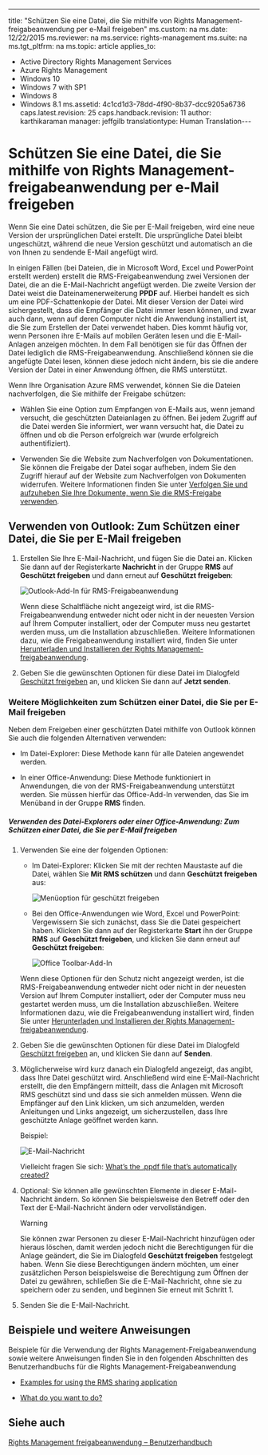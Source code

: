 ---
title: "Sch&#252;tzen Sie eine Datei, die Sie mithilfe von Rights Management-freigabeanwendung per e-Mail freigeben"
ms.custom: na
ms.date: 12/22/2015
ms.reviewer: na
ms.service: rights-management
ms.suite: na
ms.tgt_pltfrm: na
ms.topic: article
applies_to: 
  - Active Directory Rights Management Services
  - Azure Rights Management
  - Windows 10
  - Windows 7 with SP1
  - Windows 8
  - Windows 8.1
ms.assetid: 4c1cd1d3-78dd-4f90-8b37-dcc9205a6736
caps.latest.revision: 25
caps.handback.revision: 11
author: karthikaraman
manager: jeffgilb
translationtype: Human Translation---
# Sch&#252;tzen Sie eine Datei, die Sie mithilfe von Rights Management-freigabeanwendung per e-Mail freigeben
Wenn Sie eine Datei schützen, die Sie per E-Mail freigeben, wird eine neue Version der ursprünglichen Datei erstellt. Die ursprüngliche Datei bleibt ungeschützt, während die neue Version geschützt und automatisch an die von Ihnen zu sendende E-Mail angefügt wird.

In einigen Fällen (bei Dateien, die in Microsoft Word, Excel und PowerPoint erstellt werden) erstellt die RMS-Freigabeanwendung zwei Versionen der Datei, die an die E-Mail-Nachricht angefügt werden. Die zweite Version der Datei weist die Dateinamenerweiterung **PPDF** auf. Hierbei handelt es sich um eine PDF-Schattenkopie der Datei. Mit dieser Version der Datei wird sichergestellt, dass die Empfänger die Datei immer lesen können, und zwar auch dann, wenn auf deren Computer nicht die Anwendung installiert ist, die Sie zum Erstellen der Datei verwendet haben. Dies kommt häufig vor, wenn Personen ihre E-Mails auf mobilen Geräten lesen und die E-Mail-Anlagen anzeigen möchten. In dem Fall benötigen sie für das Öffnen der Datei lediglich die RMS-Freigabeanwendung. Anschließend können sie die angefügte Datei lesen, können diese jedoch nicht ändern, bis sie die andere Version der Datei in einer Anwendung öffnen, die RMS unterstützt.

Wenn Ihre Organisation Azure RMS verwendet, können Sie die Dateien nachverfolgen, die Sie mithilfe der Freigabe schützen:

-   Wählen Sie eine Option zum Empfangen von E-Mails aus, wenn jemand versucht, die geschützten Dateianlagen zu öffnen. Bei jedem Zugriff auf die Datei werden Sie informiert, wer wann versucht hat, die Datei zu öffnen und ob die Person erfolgreich war (wurde erfolgreich authentifiziert).

-   Verwenden Sie die Website zum Nachverfolgen von Dokumentationen. Sie können die Freigabe der Datei sogar aufheben, indem Sie den Zugriff hierauf auf der Website zum Nachverfolgen von Dokumenten widerrufen. Weitere Informationen finden Sie unter [Verfolgen Sie und aufzuheben Sie Ihre Dokumente, wenn Sie die RMS-Freigabe verwenden](../../ems/RMS_Client/Track-and-revoke-your-documents-when-you-use-the-RMS-sharing-application.md).

## Verwenden von Outlook: Zum Schützen einer Datei, die Sie per E-Mail freigeben

1.  Erstellen Sie Ihre E-Mail-Nachricht, und fügen Sie die Datei an. Klicken Sie dann auf der Registerkarte **Nachricht** in der Gruppe **RMS** auf **Geschützt freigeben** und dann erneut auf **Geschützt freigeben**:

    ![Outlook-Add-In für RMS-Freigabeanwendung](../../ems/RMS_Client/media/ADRMS_MSRMSApp_SP_OutlookToolbar.png "ADRMS_MSRMSApp_SP_OutlookToolbar")

    Wenn diese Schaltfläche nicht angezeigt wird, ist die RMS-Freigabeanwendung entweder nicht oder nicht in der neuesten Version auf Ihrem Computer installiert, oder der Computer muss neu gestartet werden muss, um die Installation abzuschließen. Weitere Informationen dazu, wie die Freigabeanwendung installiert wird, finden Sie unter [Herunterladen und Installieren der Rights Management-freigabeanwendung](../../ems/RMS_Client/Download-and-install-the-Rights-Management-sharing-application.md).

2.  Geben Sie die gewünschten Optionen für diese Datei im Dialogfeld [Geschützt freigeben](http://technet.microsoft.com/library/dn574738.aspx) an, und klicken Sie dann auf **Jetzt senden**.

### Weitere Möglichkeiten zum Schützen einer Datei, die Sie per E-Mail freigeben
Neben dem Freigeben einer geschützten Datei mithilfe von Outlook können Sie auch die folgenden Alternativen verwenden:

-   Im Datei-Explorer: Diese Methode kann für alle Dateien angewendet werden.

-   In einer Office-Anwendung: Diese Methode funktioniert in Anwendungen, die von der RMS-Freigabeanwendung unterstützt werden. Sie müssen hierfür das Office-Add-In verwenden, das Sie im Menüband in der Gruppe **RMS** finden.

##### Verwenden des Datei-Explorers oder einer Office-Anwendung: Zum Schützen einer Datei, die Sie per E-Mail freigeben

1.  Verwenden Sie eine der folgenden Optionen:

    -   Im Datei-Explorer: Klicken Sie mit der rechten Maustaste auf die Datei, wählen Sie **Mit RMS schützen** und dann **Geschützt freigeben** aus:

        ![Menüoption für geschützt freigeben](../../ems/RMS_Client/media/ADRMS_MSRMSApp_ShareProtectedMenu.png "ADRMS_MSRMSApp_ShareProtectedMenu")

    -   Bei den Office-Anwendungen wie Word, Excel und PowerPoint: Vergewissern Sie sich zunächst, dass Sie die Datei gespeichert haben. Klicken Sie dann auf der Registerkarte **Start** ihn der Gruppe **RMS** auf **Geschützt freigeben**, und klicken Sie dann erneut auf **Geschützt freigeben**:

        ![Office Toolbar-Add-In](../../ems/RMS_Client/media/ADRMS_MSRMSApp_SP_OfficeToolbar.png "ADRMS_MSRMSApp_SP_OfficeToolbar")

    Wenn diese Optionen für den Schutz nicht angezeigt werden, ist die RMS-Freigabeanwendung entweder nicht oder nicht in der neuesten Version auf Ihrem Computer installiert, oder der Computer muss neu gestartet werden muss, um die Installation abzuschließen. Weitere Informationen dazu, wie die Freigabeanwendung installiert wird, finden Sie unter [Herunterladen und Installieren der Rights Management-freigabeanwendung](../../ems/RMS_Client/Download-and-install-the-Rights-Management-sharing-application.md).

2.  Geben Sie die gewünschten Optionen für diese Datei im Dialogfeld [Geschützt freigeben](http://technet.microsoft.com/library/dn574738.aspx) an, und klicken Sie dann auf **Senden**.

3.  Möglicherweise wird kurz danach ein Dialogfeld angezeigt, das angibt, dass Ihre Datei geschützt wird. Anschließend wird eine E-Mail-Nachricht erstellt, die den Empfängern mitteilt, dass die Anlagen mit Microsoft RMS geschützt sind und dass sie sich anmelden müssen. Wenn die Empfänger auf den Link klicken, um sich anzumelden, werden Anleitungen und Links angezeigt, um sicherzustellen, dass Ihre geschützte Anlage geöffnet werden kann.

    Beispiel:

    ![E-Mail-Nachricht](../../ems/RMS_Client/media/ADRMS_MSRMSApp_EmailMessage.PNG "ADRMS_MSRMSApp_EmailMessage")

    Vielleicht fragen Sie sich: [What’s the .ppdf file that’s automatically created?](../../ems/RMS_Client/Dialog-box-options-for-the-Rights-Management-sharing-application.md#BKMK_PPDF)

4.  Optional: Sie können alle gewünschten Elemente in dieser E-Mail-Nachricht ändern. So können Sie beispielsweise den Betreff oder den Text der E-Mail-Nachricht ändern oder vervollständigen.

    > [!WARNING]
    > Sie können zwar Personen zu dieser E-Mail-Nachricht hinzufügen oder hieraus löschen, damit werden jedoch nicht die Berechtigungen für die Anlage geändert, die Sie im Dialogfeld **Geschützt freigeben** festgelegt haben. Wenn Sie diese Berechtigungen ändern möchten, um einer zusätzlichen Person beispielsweise die Berechtigung zum Öffnen der Datei zu gewähren, schließen Sie die E-Mail-Nachricht, ohne sie zu speichern oder zu senden, und beginnen Sie erneut mit Schritt 1.

5.  Senden Sie die E-Mail-Nachricht.

## Beispiele und weitere Anweisungen
Beispiele für die Verwendung der Rights Management-Freigabeanwendung sowie weitere Anweisungen finden Sie in den folgenden Abschnitten des Benutzerhandbuchs für die Rights Management-Freigabeanwendung

-   [Examples for using the RMS sharing application](../../ems/RMS_Client/Rights-Management-sharing-application-user-guide.md#BKMK_SharingExamples)

-   [What do you want to do?](../../ems/RMS_Client/Rights-Management-sharing-application-user-guide.md#BKMK_SharingInstructions)

## Siehe auch
[Rights Management freigabeanwendung – Benutzerhandbuch](../../ems/RMS_Client/Rights-Management-sharing-application-user-guide.md)

